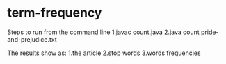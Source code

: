 # term-frequency
Steps to run from the command line
1.javac count.java
2.java count pride-and-prejudice.txt

The results show as:
1.the article
2.stop words
3.words frequencies

